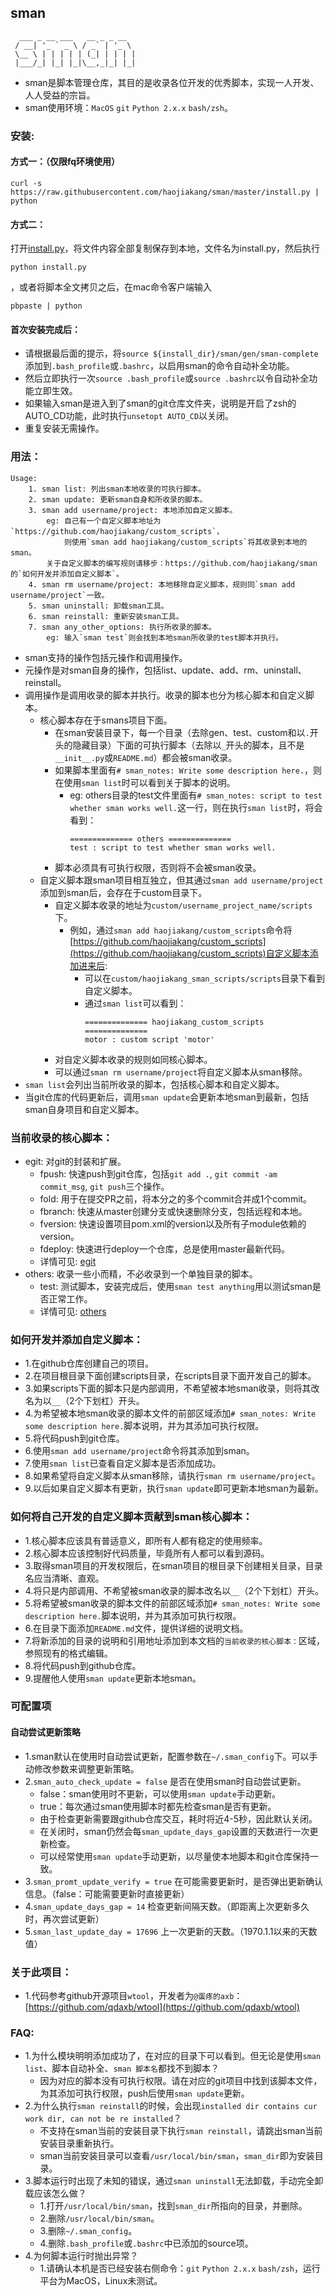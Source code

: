 ## sman
```
  ___ _ __ ___   __ _ _ __  
 / __| '_ ` _ \ / _` | '_ \ 
 \__ \ | | | | | (_| | | | |
 |___/_| |_| |_|\__,_|_| |_|
```
    
* sman是脚本管理仓库，其目的是收录各位开发的优秀脚本，实现一人开发、人人受益的宗旨。
* sman使用环境：`MacOS` `git` `Python 2.x.x` `bash/zsh`。


### 安装:

#### 方式一：（仅限fq环境使用）
```
curl -s https://raw.githubusercontent.com/haojiakang/sman/master/install.py | python
```

#### 方式二：
打开[install.py](https://github.com/haojiakang/sman/blob/master/install.py)，将文件内容全部复制保存到本地，文件名为install.py，然后执行
```
python install.py
```
，或者将脚本全文拷贝之后，在mac命令客户端输入
```
pbpaste | python
```

#### 首次安装完成后：
* 请根据最后面的提示，将`source ${install_dir}/sman/gen/sman-complete`添加到`.bash_profile`或`.bashrc`，以启用sman的命令自动补全功能。
* 然后立即执行一次`source .bash_profile`或`source .bashrc`以令自动补全功能立即生效。
* 如果输入sman是进入到了sman的git仓库文件夹，说明是开启了zsh的AUTO_CD功能，此时执行`unsetopt AUTO_CD`以关闭。
* 重复安装无需操作。


### 用法：
```
Usage:
    1. sman list: 列出sman本地收录的可执行脚本。
    2. sman update: 更新sman自身和所收录的脚本。
    3. sman add username/project: 本地添加自定义脚本。
        eg: 自己有一个自定义脚本地址为`https://github.com/haojiakang/custom_scripts`，
            则使用`sman add haojiakang/custom_scripts`将其收录到本地的sman。
        关于自定义脚本的编写规则请移步：https://github.com/haojiakang/sman 的`如何开发并添加自定义脚本`。
    4. sman rm username/project: 本地移除自定义脚本，规则同`sman add username/project`一致。
    5. sman uninstall: 卸载sman工具。
    6. sman reinstall: 重新安装sman工具。
    7. sman any_other_options: 执行所收录的脚本。
        eg: 输入`sman test`则会找到本地sman所收录的test脚本并执行。
```
* sman支持的操作包括元操作和调用操作。
* 元操作是对sman自身的操作，包括list、update、add、rm、uninstall、reinstall。
* 调用操作是调用收录的脚本并执行。收录的脚本也分为核心脚本和自定义脚本。
    * 核心脚本存在于smans项目下面。
        * 在sman安装目录下，每一个目录（去除gen、test、custom和以`.`开头的隐藏目录）下面的可执行脚本（去除以`_`开头的脚本，且不是`__init__.py`或`README.md`）都会被sman收录。
        * 如果脚本里面有`# sman_notes: Write some description here.`，则在使用`sman list`时可以看到关于脚本的说明。
            * eg: others目录的test文件里面有`# sman_notes: script to test whether sman works well.`这一行，则在执行`sman list`时，将会看到：
                ```
                ============== others ==============
                test : script to test whether sman works well.
                ```
        * 脚本必须具有可执行权限，否则将不会被sman收录。
    * 自定义脚本跟sman项目相互独立，但其通过`sman add username/project`添加到sman后，会存在于custom目录下。
        * 自定义脚本收录的地址为`custom/username_project_name/scripts`下。
            * 例如，通过`sman add haojiakang/custom_scripts`命令将[https://github.com/haojiakang/custom_scripts](https://github.com/haojiakang/custom_scripts)自定义脚本添加进来后:
                * 可以在`custom/haojiakang_sman_scripts/scripts`目录下看到自定义脚本。
                * 通过`sman list`可以看到：
                    ```
                    ============== haojiakang_custom_scripts ==============
                    motor : custom script 'motor'
                    ```
        * 对自定义脚本收录的规则如同核心脚本。
        * 可以通过`sman rm username/project`将自定义脚本从sman移除。
 * `sman list`会列出当前所收录的脚本，包括核心脚本和自定义脚本。
 * 当git仓库的代码更新后，调用`sman update`会更新本地sman到最新，包括sman自身项目和自定义脚本。

 
### 当前收录的核心脚本：

* egit: 对git的封装和扩展。
    * fpush: 快速push到git仓库，包括`git add .`, `git commit -am commit_msg`, `git push`三个操作。
    * fold: 用于在提交PR之前，将本分之的多个commit合并成1个commit。
    * fbranch: 快速从master创建分支或快速删除分支，包括远程和本地。
    * fversion: 快速设置项目pom.xml的version以及所有子module依赖的version。
    * fdeploy: 快速进行deploy一个仓库，总是使用master最新代码。
    * 详情可见: [egit](egit)
* others: 收录一些小而精，不必收录到一个单独目录的脚本。
    * test: 测试脚本，安装完成后，使用`sman test anything`用以测试sman是否正常工作。
    * 详情可见: [others](others)
    

### 如何开发并添加自定义脚本：

* 1.在github仓库创建自己的项目。
* 2.在项目根目录下面创建scripts目录，在scripts目录下面开发自己的脚本。
* 3.如果scripts下面的脚本只是内部调用，不希望被本地sman收录，则将其改名为以`__`（2个下划杠）开头。
* 4.为希望被本地sman收录的脚本文件的前部区域添加`# sman_notes: Write some description here.`脚本说明，并为其添加可执行权限。
* 5.将代码push到git仓库。
* 6.使用`sman add username/project`命令将其添加到sman。
* 7.使用`sman list`已查看自定义脚本是否添加成功。
* 8.如果希望将自定义脚本从sman移除，请执行`sman rm username/project`。
* 9.以后如果自定义脚本有更新，执行`sman update`即可更新本地sman为最新。


### 如何将自己开发的自定义脚本贡献到sman核心脚本：

* 1.核心脚本应该具有普适意义，即所有人都有稳定的使用频率。
* 2.核心脚本应该控制好代码质量，毕竟所有人都可以看到源码。
* 3.取得sman项目的开发权限后，在sman项目的根目录下创建相关目录，目录名应当清晰、直观。
* 4.将只是内部调用、不希望被sman收录的脚本改名以`__`（2个下划杠）开头。
* 5.将希望被sman收录的脚本文件的前部区域添加`# sman_notes: Write some description here.`脚本说明，并为其添加可执行权限。
* 6.在目录下面添加`README.md`文件，提供详细的说明文档。
* 7.将新添加的目录的说明和引用地址添加到本文档的`当前收录的核心脚本：`区域，参照现有的格式编辑。
* 8.将代码push到github仓库。
* 9.提醒他人使用`sman update`更新本地sman。


### 可配置项

#### 自动尝试更新策略
* 1.sman默认在使用时自动尝试更新，配置参数在`~/.sman_config`下。可以手动修改参数来调整更新策略。
* 2.`sman_auto_check_update = false` 是否在使用sman时自动尝试更新。
    * false：sman使用时不更新，可以使用`sman update`手动更新。
    * true：每次通过sman使用脚本时都先检查sman是否有更新。
    * 由于检查更新需要跟github仓库交互，耗时将近4-5秒，因此默认关闭。
    * 在关闭时，sman仍然会每`sman_update_days_gap`设置的天数进行一次更新检查。
    * 可以经常使用`sman update`手动更新，以尽量使本地脚本和git仓库保持一致。
* 3.`sman_promt_update_verify = true` 在可能需要更新时，是否弹出更新确认信息。（false：可能需要更新时直接更新）
* 4.`sman_update_days_gap = 14` 检查更新间隔天数。（即距离上次更新多久时，再次尝试更新）
* 5.`sman_last_update_day = 17696` 上一次更新的天数。（1970.1.1以来的天数值）


### 关于此项目：

* 1.代码参考github开源项目`wtool`，开发者为`@蛋疼的axb`：[https://github.com/qdaxb/wtool](https://github.com/qdaxb/wtool)


### FAQ:

* 1.为什么模块明明添加成功了，在对应的目录下可以看到。但无论是使用`sman list`、脚本自动补全、`sman 脚本名`都找不到脚本？
    * 因为对应的脚本没有可执行权限。请在对应的git项目中找到该脚本文件，为其添加可执行权限，push后使用`sman update`更新。
* 2.为什么执行`sman reinstall`的时候，会出现`installed dir contains cur work dir, can not be re installed`？
    * 不支持在sman当前的安装目录下执行`sman reinstall`，请跳出sman当前安装目录重新执行。
    * sman当前安装目录可以查看`/usr/local/bin/sman`，`sman_dir`即为安装目录。
* 3.脚本运行时出现了未知的错误，通过`sman uninstall`无法卸载，手动完全卸载应该怎么做？
    * 1.打开`/usr/local/bin/sman`，找到`sman_dir`所指向的目录，并删除。
    * 2.删除`/usr/local/bin/sman`。
    * 3.删除`~/.sman_config`。
    * 4.删除`.bash_profile`或`.bashrc`中已添加的source项。
* 4.为何脚本运行时抛出异常？
    * 1.请确认本机是否已经安装右侧命令：`git` `Python 2.x.x` `bash/zsh`，运行平台为MacOS，Linux未测试。
